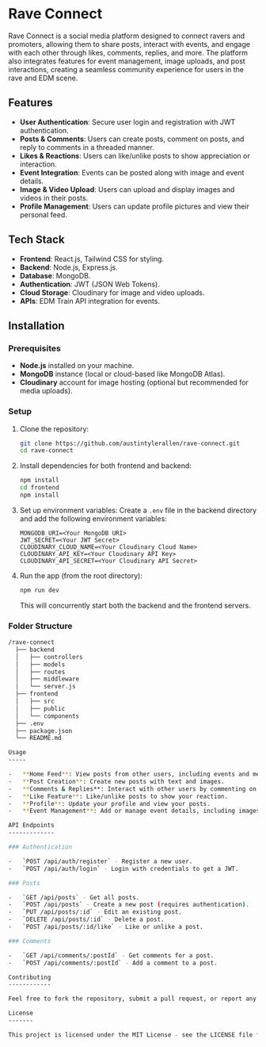 Rave Connect
============

Rave Connect is a social media platform designed to connect ravers and promoters, allowing them to share posts, interact with events, and engage with each other through likes, comments, replies, and more. The platform also integrates features for event management, image uploads, and post interactions, creating a seamless community experience for users in the rave and EDM scene.

Features
--------

-   **User Authentication**: Secure user login and registration with JWT authentication.
-   **Posts & Comments**: Users can create posts, comment on posts, and reply to comments in a threaded manner.
-   **Likes & Reactions**: Users can like/unlike posts to show appreciation or interaction.
-   **Event Integration**: Events can be posted along with image and event details.
-   **Image & Video Upload**: Users can upload and display images and videos in their posts.
-   **Profile Management**: Users can update profile pictures and view their personal feed.

Tech Stack
----------

-   **Frontend**: React.js, Tailwind CSS for styling.
-   **Backend**: Node.js, Express.js.
-   **Database**: MongoDB.
-   **Authentication**: JWT (JSON Web Tokens).
-   **Cloud Storage**: Cloudinary for image and video uploads.
-   **APIs**: EDM Train API integration for events.

Installation
------------

### Prerequisites

-   **Node.js** installed on your machine.
-   **MongoDB** instance (local or cloud-based like MongoDB Atlas).
-   **Cloudinary** account for image hosting (optional but recommended for media uploads).

### Setup

1.  Clone the repository:

    ```bash
    git clone https://github.com/austintylerallen/rave-connect.git
    cd rave-connect
    ```

2.  Install dependencies for both frontend and backend:

    ```bash
    npm install
    cd frontend
    npm install
    ```

3.  Set up environment variables: Create a `.env` file in the backend directory and add the following environment variables:

    ```env
    MONGODB_URI=<Your MongoDB URI>
    JWT_SECRET=<Your JWT Secret>
    CLOUDINARY_CLOUD_NAME=<Your Cloudinary Cloud Name>
    CLOUDINARY_API_KEY=<Your Cloudinary API Key>
    CLOUDINARY_API_SECRET=<Your Cloudinary API Secret>
    ```

4.  Run the app (from the root directory):

    ```bash
    npm run dev
    ```

    This will concurrently start both the backend and the frontend servers.

### Folder Structure

```bash
/rave-connect
  ├── backend
  │   ├── controllers
  │   ├── models
  │   ├── routes
  │   ├── middleware
  │   └── server.js
  ├── frontend
  │   ├── src
  │   ├── public
  │   └── components
  ├── .env
  ├── package.json
  └── README.md

Usage
-----

-   **Home Feed**: View posts from other users, including events and media.
-   **Post Creation**: Create new posts with text and images.
-   **Comments & Replies**: Interact with other users by commenting on posts and replying to comments.
-   **Like Feature**: Like/unlike posts to show your reaction.
-   **Profile**: Update your profile and view your posts.
-   **Event Management**: Add or manage event details, including images and descriptions.

API Endpoints
-------------

### Authentication

-   `POST /api/auth/register` - Register a new user.
-   `POST /api/auth/login` - Login with credentials to get a JWT.

### Posts

-   `GET /api/posts` - Get all posts.
-   `POST /api/posts` - Create a new post (requires authentication).
-   `PUT /api/posts/:id` - Edit an existing post.
-   `DELETE /api/posts/:id` - Delete a post.
-   `POST /api/posts/:id/like` - Like or unlike a post.

### Comments

-   `GET /api/comments/:postId` - Get comments for a post.
-   `POST /api/comments/:postId` - Add a comment to a post.

Contributing
------------

Feel free to fork the repository, submit a pull request, or report any issues in the [issues section ](https://github.com/your-username/rave-connect/issues).

License
-------

This project is licensed under the MIT License - see the LICENSE file for details.